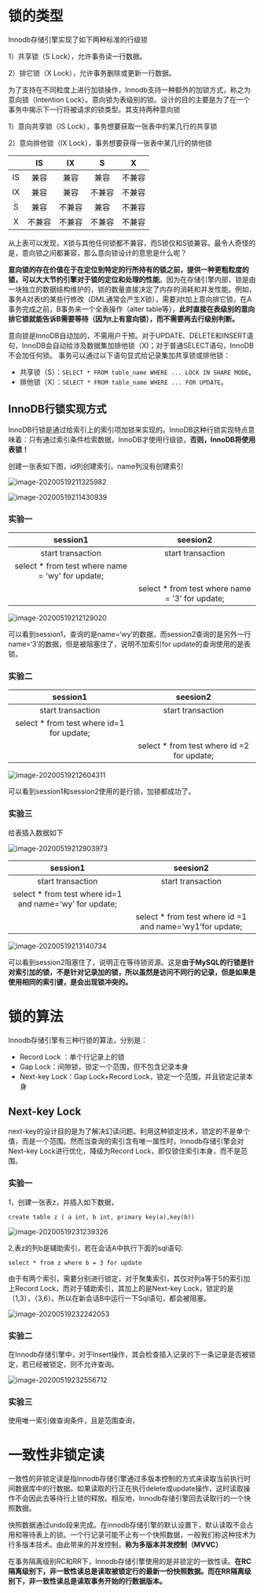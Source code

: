 # 锁的类型

Innodb存储引擎实现了如下两种标准的行级锁

1）共享锁（S Lock），允许事务读一行数据。

2）排它锁（X Lock），允许事务删除或更新一行数据。

为了支持在不同粒度上进行加锁操作，Innodb支持一种额外的加锁方式，称之为意向锁（Intention Lock）。意向锁为表级别的锁。设计的目的主要是为了在一个事务中揭示下一行将被请求的锁类型。其支持两种意向锁

1）意向共享锁（IS Lock），事务想要获取一张表中的某几行的共享锁

2）意向排他锁（IX Lock），事务想要获得一张表中某几行的排他锁

|      |   IS   |   IX   |   S    |   X    |
| :--: | :----: | :----: | :----: | :----: |
|  IS  |  兼容  |  兼容  |  兼容  | 不兼容 |
|  IX  |  兼容  |  兼容  | 不兼容 | 不兼容 |
|  S   |  兼容  | 不兼容 |  兼容  | 不兼容 |
|  X   | 不兼容 | 不兼容 | 不兼容 | 不兼容 |

从上表可以发现，X锁与其他任何锁都不兼容，而S锁仅和S锁兼容。最令人奇怪的是，意向锁之间都兼容，那么意向锁设计的意思是什么呢？

**意向锁的存在价值在于在定位到特定的行所持有的锁之前，提供一种更粗粒度的锁，可以大大节约引擎对于锁的定位和处理的性能**。因为在存储引擎内部，锁是由一块独立的数据结构维护的，锁的数量直接决定了内存的消耗和并发性能。例如，事务A对表t的某些行修改（DML通常会产生X锁），需要对t加上意向排它锁，在A事务完成之前，B事务来一个全表操作（alter table等），**此时直接在表级别的意向排它锁就能告诉B需要等待（因为t上有意向锁），而不需要再去行级别判断。** 



意向锁是InnoDB自动加的，不需用户干预。对于UPDATE、DELETE和INSERT语句，InnoDB会自动给涉及数据集加排他锁（X)；对于普通SELECT语句，InnoDB不会加任何锁。 
事务可以通过以下语句显式给记录集加共享锁或排他锁：

- 共享锁（S）：`SELECT * FROM table_name WHERE ... LOCK IN SHARE MODE`。
- 排他锁（X）：`SELECT * FROM table_name WHERE ... FOR UPDATE`。

## InnoDB行锁实现方式

InnoDB行锁是通过给索引上的索引项加锁来实现的。InnoDB这种行锁实现特点意味着：只有通过索引条件检索数据，InnoDB才使用行级锁，**否则，InnoDB将使用表锁！** 

创建一张表如下图，id列创建索引，name列没有创建索引

![image-20200519211325982](images/Innodb引擎锁机制-yudi-1.png)

![image-20200519211430939](images/Innodb引擎锁机制-yudi-2.png)

### 实验一

|                     session1                     |                    seesion2                     |
| :----------------------------------------------: | :---------------------------------------------: |
|                start transaction                 |                start transaction                |
| select * from test where name = 'wy' for update; |                                                 |
|                                                  | select * from test where name = '3' for update; |

![image-20200519212129020](images/Innodb引擎锁机制-yudi-3.png)

可以看到session1，查询的是name=‘wy’的数据，而session2查询的是另外一行name=‘3’的数据，但是被阻塞住了，说明不加索引for update的查询使用的是表锁。

### 实验二

|                 session1                  |                  seesion2                  |
| :---------------------------------------: | :----------------------------------------: |
|             start transaction             |             start transaction              |
| select * from test where id=1 for update; |                                            |
|                                           | select * from test where id =2 for update; |

![image-20200519212604311](images/Innodb引擎锁机制-yudi-4.png)

可以看到session1和session2使用的是行锁，加锁都成功了。

### 实验三

给表插入数据如下

![image-20200519212903973](images/Innodb引擎锁机制-yudi-5.png)

|                        session1                         |                         seesion2                         |
| :-----------------------------------------------------: | :------------------------------------------------------: |
|                    start transaction                    |                    start transaction                     |
| select * from test where id=1 and name=‘wy’ for update; |                                                          |
|                                                         | select * from test where id =1 and name=‘wy1’for update; |

![image-20200519213140734](images/Innodb引擎锁机制-yudi-6.png)

可以看到session2阻塞住了，说明正在等待锁资源。这是**由于MySQL的行锁是针对索引加的锁，不是针对记录加的锁，所以虽然是访问不同行的记录，但是如果是使用相同的索引键，是会出现锁冲突的。**

# 锁的算法

Innodb存储引擎有三种行锁的算法，分别是：

- Record Lock ：单个行记录上的锁
- Gap Lock：间隙锁，锁定一个范围，但不包含记录本身
- Next-key Lock：Gap Lock+Record Lock，锁定一个范围，并且锁定记录本身

## Next-key Lock

next-key的设计目的是为了解决幻读问题。利用这种锁定技术，锁定的不是单个值，而是一个范围。然而当查询的索引含有唯一属性时，Innodb存储引擎会对Next-key Lock进行优化，降级为Record Lock，即仅锁住索引本身，而不是范围。

### 实验一

1，创建一张表z，并插入如下数据，

`create table z ( a int, b int, primary key(a),key(b))`

![image-20200519231239326](images/Innodb引擎锁机制-yudi-7.png)

2,表z的列b是辅助索引，若在会话A中执行下面的sql语句:

`select * from z where b = 3 for update`

由于有两个索引，需要分别进行锁定，对于聚集索引，其仅对列a等于5的索引加上Record Lock，而对于辅助索引，其加上的是Next-key Lock，锁定的是（1,3），（3,6）。所以在新会话B中运行一下Sql语句，都会被阻塞。

![image-20200519232242053](images/Innodb引擎锁机制-yudi-8.png)

### 实验二

在Innodb存储引擎中，对于Insert操作，其会检查插入记录的下一条记录是否被锁定，若已经被锁定，则不允许查询。

![image-20200519232556712](images/Innodb引擎锁机制-yudi-9.png)

### 实验三

使用唯一索引做查询条件，且是范围查询，



# 一致性非锁定读

一致性的非锁定读是指Innodb存储引擎通过多版本控制的方式来读取当前执行时间数据库中的行数据。如果读取的行正在执行delete或update操作，这时读取操作不会因此去等待行上锁的释放。相反地，Innodb存储引擎回去读取行的一个快照数据。

快照数据通过undo段来完成。在innodb存储引擎的默认设置下，默认读取不会占用和等待表上的锁。一个行记录可能不止有一个快照数据，一般我们称这种技术为行多版本技术。由此带来的并发控制，**称为多版本并发控制（MVVC）**

在事务隔离级别RC和RR下，Innodb存储引擎使用的是非锁定的一致性读。**在RC隔离级别下，非一致性读总是读取被锁定行的最新一份快照数据。而在RR隔离级别下，非一致性读总是读取事务开始的行数据版本。**

